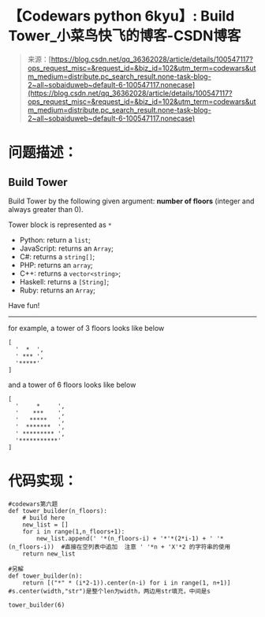 <!--yml
category: codewars
date: 2022-08-13 11:45:39
-->

# 【Codewars python 6kyu】: Build Tower_小菜鸟快飞的博客-CSDN博客

> 来源：[https://blog.csdn.net/qq_36362028/article/details/100547117?ops_request_misc=&request_id=&biz_id=102&utm_term=codewars&utm_medium=distribute.pc_search_result.none-task-blog-2~all~sobaiduweb~default-6-100547117.nonecase](https://blog.csdn.net/qq_36362028/article/details/100547117?ops_request_misc=&request_id=&biz_id=102&utm_term=codewars&utm_medium=distribute.pc_search_result.none-task-blog-2~all~sobaiduweb~default-6-100547117.nonecase)

# 问题描述：

## Build Tower

Build Tower by the following given argument:
**number of floors** (integer and always greater than 0).

Tower block is represented as `*`

*   Python: return a `list`;
*   JavaScript: returns an `Array`;
*   C#: returns a `string[]`;
*   PHP: returns an `array`;
*   C++: returns a `vector<string>`;
*   Haskell: returns a `[String]`;
*   Ruby: returns an `Array`;

Have fun!

* * *

for example, a tower of 3 floors looks like below

```
[
  '  *  ', 
  ' *** ', 
  '*****'
]
```

and a tower of 6 floors looks like below

```
[
  '     *     ', 
  '    ***    ', 
  '   *****   ', 
  '  *******  ', 
  ' ********* ', 
  '***********'
]
```

# 代码实现：

```
#codewars第六题
def tower_builder(n_floors):
    # build here
    new_list = []
    for i in range(1,n_floors+1):
        new_list.append(' '*(n_floors-i) + '*'*(2*i-1) + ' '*(n_floors-i))  #直接在空列表中追加  注意 ' '*n + 'X'*2 的字符串的使用
    return new_list

#另解
def tower_builder(n):
    return [("*" * (i*2-1)).center(n-i) for i in range(1, n+1)]  #s.center(width,"str")是整个len为width，两边用str填充，中间是s

tower_builder(6)
```